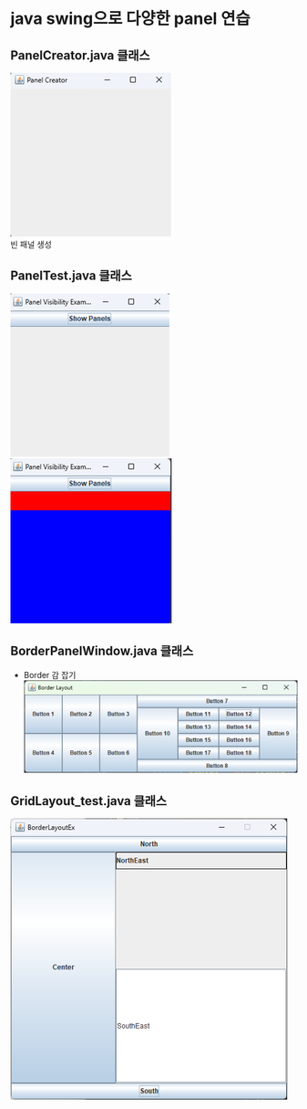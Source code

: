 # java swing으로 다양한 panel 연습

## PanelCreator.java 클래스
![PanelCreator](./images/PanelCreator.png)  
빈 패널 생성

## PanelTest.java 클래스
![PanelTest1](./images/PanelTest1.png)
![PanelTest2](./images/PanelTest2.png)

## BorderPanelWindow.java 클래스
- Border 감 잡기
![BorderPanelWindow](./images/BorderPanelWindow.png)

## GridLayout_test.java 클래스
![GridLayout_test](./images/GridLayout_test.png)